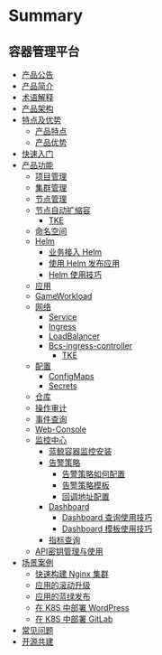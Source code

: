 # Summary

## 容器管理平台
* [产品公告](https://bk.tencent.com/s-mart/community/question/8716)
* [产品简介](UserGuide/Introduction/README.md)
* [术语解释](UserGuide/Concepts/Concepts_Terminology.md)
* [产品架构](UserGuide/ProductArchitecture/Architecture.md)
* [特点及优势]()
    * [产品特点](UserGuide/Introduction/features.md)
    * [产品优势](UserGuide/Introduction/superiority.md)
* [快速入门](UserGuide/QuickStart/QuickStart.md)
* [产品功能]()
    * [项目管理](UserGuide/Function/project_management.md)
    * [集群管理](UserGuide/Function/cluster_management.md)
    * [节点管理](UserGuide/Function/node_management.md)
    * [节点自动扩缩容]()
        * [TKE](UserGuide/Function/auto_scaler-tke.md)
    * [命名空间](UserGuide/Function/namespace.md)
    * [Helm]()
        * [业务接入 Helm](UserGuide/Function/helm/ServiceAccess.md)
        * [使用 Helm 发布应用](UserGuide/Function/helm/Release.md)
        * [Helm 使用技巧](UserGuide/Function/helm/Skills.md)
    * [应用](UserGuide/Function/k8s/Application.md)
    * [GameWorkload](UserGuide/Function/game-workload.md)
    * [网络]()
        * [Service](UserGuide/Function/k8s/network/Service.md)
        * [Ingress](UserGuide/Function/k8s/network/Ingress.md)
        * [LoadBalancer](UserGuide/Function/k8s/network/LoadBalancer.md)
        * [Bcs-ingress-controller]()
            * [TKE](UserGuide/Function/bcs-ingress-controller-tke.md)
    * [配置]()
        * [ConfigMaps](UserGuide/Function/k8s/configuration/ConfigMap.md)
        * [Secrets](UserGuide/Function/k8s/configuration/Secret.md)
    * [仓库](UserGuide/Function/image_repo.md)
    * [操作审计](UserGuide/Function/operation_audit.md)
    * [事件查询](UserGuide/Function/event_query.md)
    * [Web-Console](UserGuide/Function/web_console/Description.md)
    * [监控中心]()
        * [蓝鲸容器监控安装](UserGuide/Function/container_monitor.md)
        * [告警策略]()
          * [告警策略如何配置](UserGuide/monitor/AlertingRules/alerting_rules.md)
          * [告警策略模板](UserGuide/monitor/AlertingRules/alerting_template.md)
          * [回调地址配置](UserGuide/monitor/AlertingRules/notice_webhook.md)
        * [Dashboard]()
          * [Dashboard 查询使用技巧](UserGuide/monitor/Dashboard/DashboardSearch.md)
          * [Dashboard 模板使用技巧](UserGuide/monitor/Dashboard/DashboardTemplate.md)
        * [指标查询](UserGuide/monitor/MetricsExplorer/metrics_explorer.md)
    * [API密钥管理与使用](UserGuide/Function/bcs-api-key.md)
* [场景案例]()
    * [快速构建 Nginx 集群](UserGuide/Scenes/Bcs_deploy_nginx_cluster.md)
    * [应用的滚动升级](UserGuide/Scenes/Bcs_app_Rolling_Update_Deployment.md)
    * [应用的蓝绿发布](UserGuide/Scenes/Bcs_blue_green_deployment.md)
    * [在 K8S 中部署 WordPress](UserGuide/Scenes/Deploy_wordpress.md)
    * [在 K8S 中部署 GitLab](UserGuide/Scenes/Deploy_gitlab_ce.md)
* [常见问题](UserGuide/FAQ/faq.md)
* [开源共建](https://github.com/TencentBlueKing/bk-bcs)